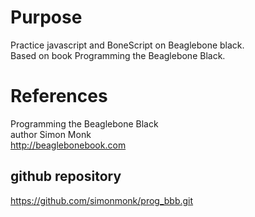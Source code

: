 # Purpose
Practice javascript and BoneScript on Beaglebone black.  
Based on book Programming the Beaglebone Black.

# References

Programming the Beaglebone Black  
author Simon Monk  
http://beaglebonebook.com

## github repository
https://github.com/simonmonk/prog_bbb.git
